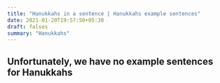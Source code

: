 ```yaml
---
title: "Hanukkahs in a sentence | Hanukkahs example sentences"
date: 2021-01-20T19:57:50+05:30
draft: falses
summary: "Hanukkahs"
---
```

## Unfortunately, we have no example sentences for Hanukkahs                 
